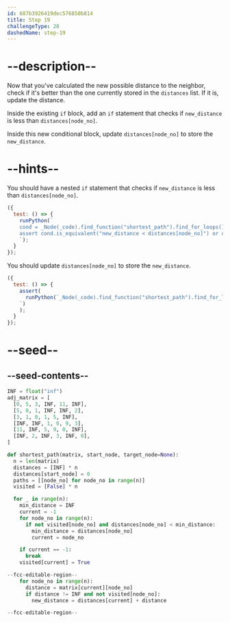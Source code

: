 ```yaml
---
id: 687b3926419dec576850b814
title: Step 19
challengeType: 20
dashedName: step-19
---
```


# --description--

Now that you've calculated the new possible distance to the neighbor, check if it's better than the one currently stored in the `distances` list. If it is, update the distance.

Inside the existing `if` block, add an `if` statement that checks if `new_distance` is less than `distances[node_no]`.

Inside this new conditional block, update `distances[node_no]` to store the `new_distance`.

# --hints--

You should have a nested `if` statement that checks if `new_distance` is less than `distances[node_no]`.

```js
({
  test: () => {
    runPython(`  
    cond = _Node(_code).find_function("shortest_path").find_for_loops()[0].find_bodies()[0].find_for_loops()[1].find_bodies()[0].find_ifs()[0].find_bodies()[0].find_ifs()[0].find_conditions()[0]  
    assert cond.is_equivalent("new_distance < distances[node_no]") or cond.is_equivalent("distances[node_no] > new_distance")  
    `);
  }
});
```

You should update `distances[node_no]` to store the `new_distance`.

```js
({
  test: () => {
    assert(
      runPython(`_Node(_code).find_function("shortest_path").find_for_loops()[0].find_bodies()[0].find_for_loops()[1].find_bodies()[0].find_ifs()[0].find_bodies()[0].find_ifs()[0].find_bodies()[0].has_stmt("distances[node_no] = new_distance")
    `)
    );
  }
});
```

# --seed--

## --seed-contents--

```py
INF = float("inf")
adj_matrix = [
  [0, 5, 3, INF, 11, INF],
  [5, 0, 1, INF, INF, 2],
  [3, 1, 0, 1, 5, INF],
  [INF, INF, 1, 0, 9, 3],
  [11, INF, 5, 9, 0, INF],
  [INF, 2, INF, 3, INF, 0],
]

def shortest_path(matrix, start_node, target_node=None):
  n = len(matrix)
  distances = [INF] * n
  distances[start_node] = 0
  paths = [[node_no] for node_no in range(n)]
  visited = [False] * n

  for _ in range(n):
    min_distance = INF
    current = -1
    for node_no in range(n):
      if not visited[node_no] and distances[node_no] < min_distance:
        min_distance = distances[node_no]
        current = node_no

    if current == -1:
      break
    visited[current] = True

--fcc-editable-region--
    for node_no in range(n):
      distance = matrix[current][node_no]
      if distance != INF and not visited[node_no]:
        new_distance = distances[current] + distance

--fcc-editable-region--
```
